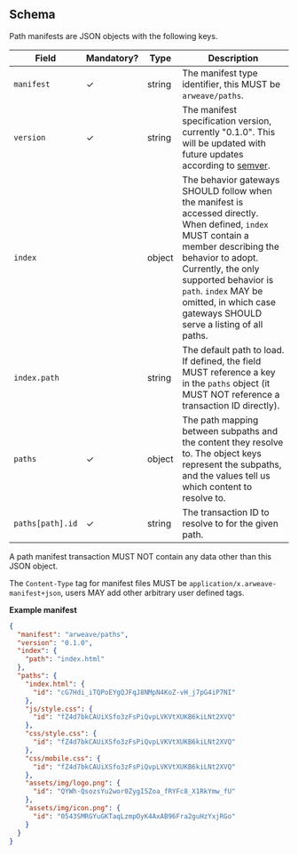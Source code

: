 ## Schema

Path manifests are JSON objects with the following keys.

| Field            | Mandatory? | Type   | Description |
| ---------------- | ---------- | ------ | ----------- |
| `manifest`       | ✓          | string | The manifest type identifier, this MUST be `arweave/paths`. |
| `version`        | ✓          | string | The manifest specification version, currently "0.1.0". This will be updated with future updates according to [semver](https://semver.org). |
| `index`          |            | object | The behavior gateways SHOULD follow when the manifest is accessed directly. When defined, `index` MUST contain a member describing the behavior to adopt. Currently, the only supported behavior is `path`. `index` MAY be omitted, in which case gateways SHOULD serve a listing of all paths. |
| `index.path`     |            | string | The default path to load. If defined, the field MUST reference a key in the `paths` object (it MUST NOT reference a transaction ID directly). |
| `paths`          | ✓          | object | The path mapping between subpaths and the content they resolve to. The object keys represent the subpaths, and the values tell us which content to resolve to. |
| `paths[path].id` | ✓          | string | The transaction ID to resolve to for the given path. |

A path manifest transaction MUST NOT contain any data other than this JSON object.

The `Content-Type` tag for manifest files MUST be `application/x.arweave-manifest+json`, users MAY add other arbitrary user defined tags.

**Example manifest**

```json
{
  "manifest": "arweave/paths",
  "version": "0.1.0",
  "index": {
    "path": "index.html"
  },
  "paths": {
    "index.html": {
      "id": "cG7Hdi_iTQPoEYgQJFqJ8NMpN4KoZ-vH_j7pG4iP7NI"
    },
    "js/style.css": {
      "id": "fZ4d7bkCAUiXSfo3zFsPiQvpLVKVtXUKB6kiLNt2XVQ"
    },
    "css/style.css": {
      "id": "fZ4d7bkCAUiXSfo3zFsPiQvpLVKVtXUKB6kiLNt2XVQ"
    },
    "css/mobile.css": {
      "id": "fZ4d7bkCAUiXSfo3zFsPiQvpLVKVtXUKB6kiLNt2XVQ"
    },
    "assets/img/logo.png": {
      "id": "QYWh-QsozsYu2wor0ZygI5Zoa_fRYFc8_X1RkYmw_fU"
    },
    "assets/img/icon.png": {
      "id": "0543SMRGYuGKTaqLzmpOyK4AxAB96Fra2guHzYxjRGo"
    }
  }
}
```
